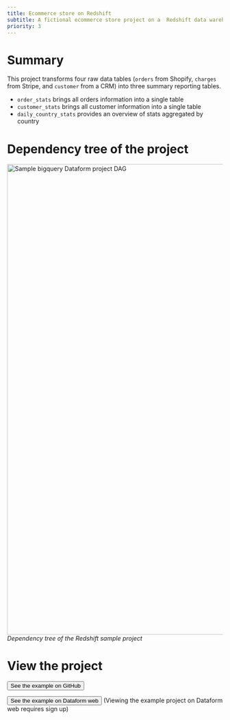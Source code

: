 ```yaml
---
title: Ecommerce store on Redshift
subtitle: A fictional ecommerce store project on a  Redshift data warehouse
priority: 3
---
```


# Summary

This project transforms four raw data tables (`orders` from Shopify, `charges` from Stripe, and `customer` from a CRM) into three summary reporting tables.

- `order_stats` brings all orders information into a single table
- `customer_stats` brings all customer information into a single table
- `daily_country_stats` provides an overview of stats aggregated by country

# Dependency tree of the project

<img src="https://assets.dataform.co/docs/sample_projects/redshift_sample_project_dag.png"  width="1100"  alt="Sample bigquery Dataform project DAG" />
<em>Dependency tree of the Redshift sample project</em>

# View the project

<a href="https://app.dataform.co/#/6470156092964864/overview"><button>See the example on GitHub</button></a>

<a href="https://app.dataform.co/#/6470156092964864/overview"><button intent="primary">See the example on Dataform web</button></a> (Viewing the example project on Dataform web requires sign up)
